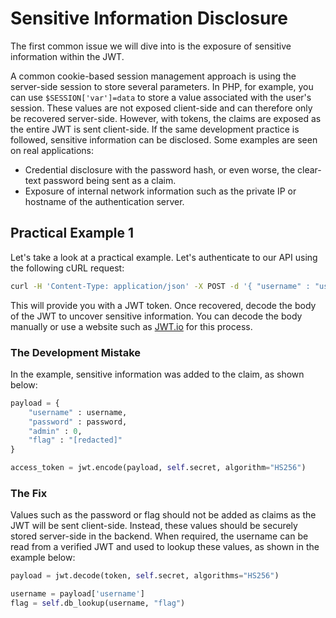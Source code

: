 # Sensitive Information Disclosure

The first common issue we will dive into is the exposure of sensitive information within the JWT.

A common cookie-based session management approach is using the server-side session to store several parameters. In PHP, for example, you can use `$SESSION['var']=data` to store a value associated with the user's session. These values are not exposed client-side and can therefore only be recovered server-side. However, with tokens, the claims are exposed as the entire JWT is sent client-side. If the same development practice is followed, sensitive information can be disclosed. Some examples are seen on real applications:

- Credential disclosure with the password hash, or even worse, the clear-text password being sent as a claim.
- Exposure of internal network information such as the private IP or hostname of the authentication server.

## Practical Example 1

Let's take a look at a practical example. Let's authenticate to our API using the following cURL request:

```bash
curl -H 'Content-Type: application/json' -X POST -d '{ "username" : "user", "password" : "password1" }' http://10.10.203.159/api/v1.0/example1
```

This will provide you with a JWT token. Once recovered, decode the body of the JWT to uncover sensitive information. You can decode the body manually or use a website such as [JWT.io](https://jwt.io/) for this process.

### The Development Mistake

In the example, sensitive information was added to the claim, as shown below:

```python
payload = {
    "username" : username,
    "password" : password,
    "admin" : 0,
    "flag" : "[redacted]"
}

access_token = jwt.encode(payload, self.secret, algorithm="HS256")
```

### The Fix

Values such as the password or flag should not be added as claims as the JWT will be sent client-side. Instead, these values should be securely stored server-side in the backend. When required, the username can be read from a verified JWT and used to lookup these values, as shown in the example below:

```python
payload = jwt.decode(token, self.secret, algorithms="HS256")

username = payload['username']
flag = self.db_lookup(username, "flag")
```